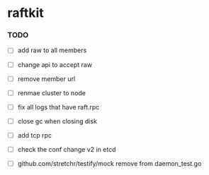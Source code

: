 # raftkit

### TODO 
- [ ] add raw to all members 
- [ ] change api to accept raw 
- [ ] remove member url  
- [ ] renmae cluster to node
- [ ] fix all logs that have raft.rpc 
- [ ] close gc when closing disk 
- [ ] add tcp rpc 
- [ ] check the conf change v2 in etcd 
- [ ] github.com/stretchr/testify/mock remove from daemon_test.go



